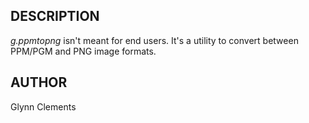 ## DESCRIPTION

*g.ppmtopng* isn\'t meant for end users. It\'s a utility to convert
between PPM/PGM and PNG image formats.

## AUTHOR

Glynn Clements
